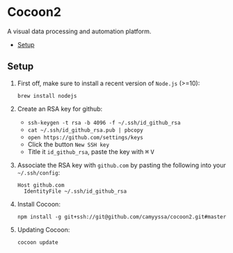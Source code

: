 # Cocoon2

A visual data processing and automation platform.

<!-- TOC depthFrom:2 -->

- [Setup](#setup)

<!-- /TOC -->

## Setup

1.  First off, make sure to install a recent version of `Node.js` (>=10):

    ```
    brew install nodejs
    ```

1.  Create an RSA key for github:

    - `ssh-keygen -t rsa -b 4096 -f ~/.ssh/id_github_rsa`
    - `cat ~/.ssh/id_github_rsa.pub | pbcopy`
    - `open https://github.com/settings/keys`
    - Click the button `New SSH key`
    - Title it `id_github_rsa`, paste the key with <kbd>⌘</kbd> <kbd>V</kbd>

1.  Associate the RSA key with `github.com` by pasting the following into your `~/.ssh/config`:

    ```
    Host github.com
      IdentityFile ~/.ssh/id_github_rsa
    ```

1.  Install Cocoon:

    ```
    npm install -g git+ssh://git@github.com/camyyssa/cocoon2.git#master
    ```

1.  Updating Cocoon:

    ```
    cocoon update
    ```
